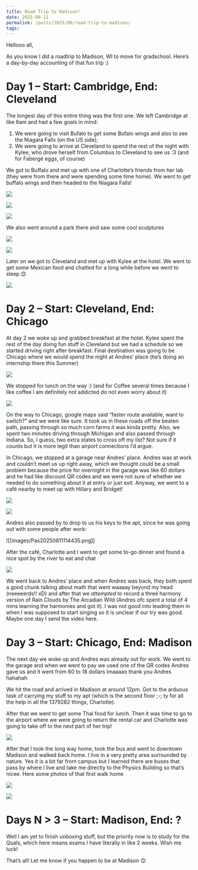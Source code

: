 ```yaml
---
title: Road Trip to Madison!
date: 2025-08-11
permalink: /posts/2025/08/road-trip-to-madison/
tags:
---
```

Hellooo all,

As you know I did a roadtrip to Madison, WI to move for gradschool. Here’s a day-by-day accounting of that fun trip :)

# **Day 1 – Start: Cambridge, End: Cleveland**

The longest day of this entire thing was the first one. We left Cambridge at like 6am and had a few goals in mind:

1. We were going to visit Bufalo to get some Bufalo wings and also to see the Niagara Falls (on the US side);
2. We were going to arrive at Cleveland to spend the rest of the night with Kylee, who drove herself from Columbus to Cleveland to see us :3 (and for Fabergé eggs, of course)

We got to Buffalo and met up with one of Charlotte’s friends from her lab (they were from there and were spending some time home). We went to get buffalo wings and then headed to the Niagara Falls!

![](/images/Pas20250811113856.png)

![](/images/Pas20250811114213.png)

![](/images/Pas20250811114223.png)

We also went around a park there and saw some cool sculptures

![](/images/Pas20250811114240.png)

![](/images/Pas20250811114252.png)

Later on we got to Cleveland and met up with Kylee at the hotel. We went to get some Mexican food and chatted for a long while before we went to sleep 😊

![](/images/Pas20250811114302.png)

# **Day 2 – Start: Cleveland, End: Chicago**

At day 2 we woke up and grabbed breakfast at the hotel. Kylee spent the rest of the day doing fun stuff in Cleveland but we had a schedule so we started driving right after breakfast. Final destination was going to be Chicago where we would spend the night at Andres’ place (he’s doing an internship there this Summer)

![](/images/Pas20250811114344.png)

We stopped for lunch on the way :) (and for Coffee several times because I like coffee I am definitely not addicted do not even worry about it)

![](/images/Pas20250811114353.png)

On the way to Chicago, google maps said “faster route available, want to switch?” and we were like sure. It took us in these roads off the beaten path, passing through so much corn farms it was kinda pretty. Also, we spent two minutes driving through Michigan and also passed through Indiana. So, I guess, two extra states to cross off my list? Not sure if it counts but it is more legit than airport connections I’d argue.

In Chicago, we stopped at a garage near Andres’ place. Andres was at work and couldn’t meet us up right away, which we thought could be a small problem because the price for overnight in the garage was like 60 dollars and he had like discount QR codes and we were not sure of whether we needed to do something about it at entry or just exit. Anyway, we went to a café nearby to meet up with Hillary and Bridget!

![](/images/Pas20250811114412.png)

![](/images/Pas20250811114422.png)

Andres also passed by to drop to us his keys to the apt, since he was going out with some people after work:

![[images/Pas20250811114435.png]]

After the café, Charlotte and I went to get some to-go dinner and found a nice spot by the river to eat and chat

![](/images/Pas20250811114444.png)

We went back to Andres’ place and when Andres was back, they both spent a good chunk talking about math that went waaaay beyond my head (neeeeerds!! xD) and after that we _attempted_ to record a three harmony version of Rain Clouds by The Arcadian Wild (Andres ofc spent a total of 4 mins learning the harmonies and got it). I was not good into leading them in when I was supposed to start singing so it is unclear if our try was good. Maybe one day I send the video here.

# **Day 3 – Start: Chicago, End: Madison**

The next day we woke up and Andres was already out for work. We went to the garage and when we went to pay we used one of the QR codes Andres gave us and it went from 60 to 18 dollars lmaaaao thank you Andres hahahah

We hit the road and arrived in Madison at around 12pm. Got to the arduous task of carrying my stuff to my apt (which is the second floor ;-; ty for all the help in all the 1379282 things, Charlotte).

After that we went to get some Thai food for lunch. Then it was time to go to the airport where we were going to return the rental car and Charlotte was going to take off to the next part of her trip!

![](/images/Pas20250811114459.png)

After that I took the long way home, took the bus and went to downtown Madison and walked back home. I live in a very pretty area surrounded by nature. Yes it is a bit far from campus but I learned there are buses that pass by where I live and take me directly to the Physics Building so that’s nicee. Here some photos of that first walk home

![](/images/Pas20250811114510.png)

![](/images/Pas20250811114520.png)

# **Days N > 3 – Start: Madison, End: ?**

Well I am yet to finish unboxing stuff, but the priority now is to study for the Quals, which here means exams I have literally in like 2 weeks. Wish me luck!

That’s all! Let me know if you happen to be at Madison 😊